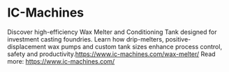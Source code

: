 # IC-Machines
Discover high-efficiency Wax Melter and Conditioning Tank designed  for investment casting foundries. Learn how drip-melters, positive-displacement wax pumps and custom tank sizes enhance process control, safety and productivity.https://www.ic-machines.com/wax-melter/
Read more: https://www.ic-machines.com/
